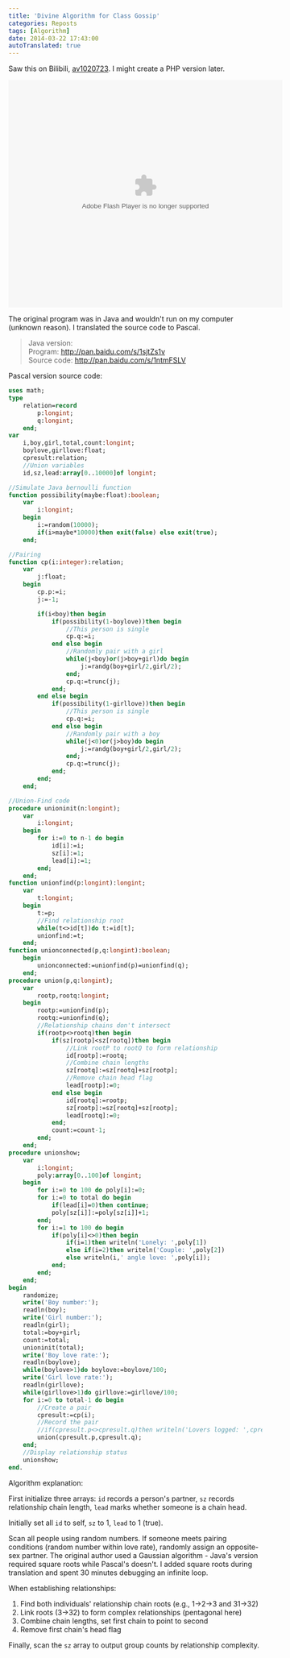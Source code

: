 ```yaml
---
title: 'Divine Algorithm for Class Gossip'
categories: Reposts
tags: [Algorithm]
date: 2014-03-22 17:43:00
autoTranslated: true
---
```



Saw this on Bilibili, [av1020723](http://www.bilibili.tv/video/av1020723/). I might create a PHP version later.

<embed height="452" width="544" quality="high" allowfullscreen="true" type="application/x-shockwave-flash" src="http://static.hdslb.com/miniloader.swf" flashvars="aid=1020723&page=1" pluginspage="http://www.adobe.com/shockwave/download/download.cgi?P1_Prod_Version=ShockwaveFlash"></embed>

The original program was in Java and wouldn't run on my computer (unknown reason). I translated the source code to Pascal.

> Java version:  
> Program: http://pan.baidu.com/s/1sjtZs1v  
> Source code: http://pan.baidu.com/s/1ntmFSLV  

Pascal version source code:

```pascal
uses math;
type
    relation=record
        p:longint;
        q:longint;
    end;
var
    i,boy,girl,total,count:longint;
    boylove,girllove:float;
    cpresult:relation;
    //Union variables
    id,sz,lead:array[0..10000]of longint;

//Simulate Java bernoulli function
function possibility(maybe:float):boolean;
    var
        i:longint;
    begin
        i:=random(10000);
        if(i>maybe*10000)then exit(false) else exit(true);
    end;

//Pairing
function cp(i:integer):relation;
    var
        j:float;
    begin
        cp.p:=i;
        j:=-1;

        if(i<boy)then begin
            if(possibility(1-boylove))then begin
                //This person is single
                cp.q:=i;
            end else begin
                //Randomly pair with a girl
                while(j<boy)or(j>boy+girl)do begin
                    j:=randg(boy+girl/2,girl/2);
                end;
                cp.q:=trunc(j);
            end;
        end else begin
            if(possibility(1-girllove))then begin
                //This person is single
                cp.q:=i;
            end else begin
                //Randomly pair with a boy
                while(j<0)or(j>boy)do begin
                    j:=randg(boy+girl/2,girl/2);
                end;
                cp.q:=trunc(j);
            end;
        end;
    end;

//Union-Find code
procedure unioninit(n:longint);
    var
        i:longint;
    begin
        for i:=0 to n-1 do begin
            id[i]:=i;
            sz[i]:=1;
            lead[i]:=1;
        end;
    end;
function unionfind(p:longint):longint;
    var
        t:longint;
    begin
        t:=p;
        //Find relationship root
        while(t<>id[t])do t:=id[t];
        unionfind:=t;
    end;
function unionconnected(p,q:longint):boolean;
    begin
        unionconnected:=unionfind(p)=unionfind(q);
    end;
procedure union(p,q:longint);
    var
        rootp,rootq:longint;
    begin
        rootp:=unionfind(p);
        rootq:=unionfind(q);
        //Relationship chains don't intersect
        if(rootp<>rootq)then begin
            if(sz[rootp]<sz[rootq])then begin
                //Link rootP to rootQ to form relationship
                id[rootp]:=rootq;
                //Combine chain lengths
                sz[rootq]:=sz[rootq]+sz[rootp];
                //Remove chain head flag
                lead[rootp]:=0;
            end else begin
                id[rootq]:=rootp;
                sz[rootp]:=sz[rootq]+sz[rootp];
                lead[rootq]:=0;
            end;
            count:=count-1;
        end;
    end;
procedure unionshow;
    var
        i:longint;
        poly:array[0..100]of longint;
    begin
        for i:=0 to 100 do poly[i]:=0;
        for i:=0 to total do begin
            if(lead[i]=0)then continue;
            poly[sz[i]]:=poly[sz[i]]+1;
        end;
        for i:=1 to 100 do begin
            if(poly[i]<>0)then begin
                if(i=1)then writeln('Lonely: ',poly[1])
                else if(i=2)then writeln('Couple: ',poly[2])
                else writeln(i,' angle love: ',poly[i]);
            end;
        end;
    end;
begin
    randomize;
    write('Boy number:');
    readln(boy);
    write('Girl number:');
    readln(girl);
    total:=boy+girl;
    count:=total;
    unioninit(total);
    write('Boy love rate:');
    readln(boylove);
    while(boylove>1)do boylove:=boylove/100;
    write('Girl love rate:');
    readln(girllove);
    while(girllove>1)do girllove:=girllove/100;
    for i:=0 to total-1 do begin
        //Create a pair
        cpresult:=cp(i);
        //Record the pair
        //if(cpresult.p<>cpresult.q)then writeln('Lovers logged: ',cpresult.p,' ',cpresult.q);
        union(cpresult.p,cpresult.q);
    end;
    //Display relationship status
    unionshow;
end.
```

Algorithm explanation:

First initialize three arrays: `id` records a person's partner, `sz` records relationship chain length, `lead` marks whether someone is a chain head.

Initially set all `id` to self, `sz` to 1, `lead` to 1 (true).

Scan all people using random numbers. If someone meets pairing conditions (random number within love rate), randomly assign an opposite-sex partner. The original author used a Gaussian algorithm - Java's version required square roots while Pascal's doesn't. I added square roots during translation and spent 30 minutes debugging an infinite loop.

When establishing relationships:  
1. Find both individuals' relationship chain roots (e.g., 1→2→3 and 31→32)  
2. Link roots (3→32) to form complex relationships (pentagonal here)  
3. Combine chain lengths, set first chain to point to second  
4. Remove first chain's head flag  

Finally, scan the `sz` array to output group counts by relationship complexity.
```
